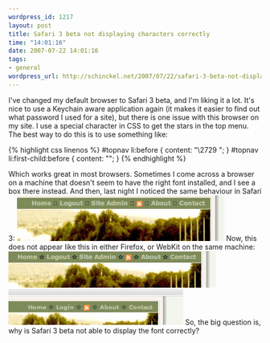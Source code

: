 ```yaml
--- 
wordpress_id: 1217
layout: post
title: Safari 3 beta not displaying characters correctly
time: "14:01:16"
date: 2007-07-22 14:01:16
tags: 
- general
wordpress_url: http://schinckel.net/2007/07/22/safari-3-beta-not-displaying-characters-correctly/
---
```

I've changed my default browser to Safari 3 beta, and I'm liking it a lot. It's nice to use a Keychain aware application again (it makes it easier to find out what password I used for a site), but there is one issue with this browser on my site. I use a special character in CSS to get the stars in the top menu. The best way to do this is to use something like: 
    
    
{% highlight css linenos %}
    #topnav li:before { content: "\2729  "; }
    #topnav li:first-child:before { content: ""; }
{% endhighlight %}
    

Which works great in most browsers. Sometimes I come across a browser on a machine that doesn't seem to have the right font installed, and I see a box there instead. And then, last night I noticed the same behaviour in Safari 3: ![Safari3Characters][1] Now, this does not appear like this in either Firefox, or WebKit on the same machine: ![firefoxcharacters][2] ![imageswebkitcharacters][3] So, the big question is, why is Safari 3 beta not able to display the font correctly? 

   [1]: /images/2007/07/safari3characters.png (Safari3Characters.png)
   [2]: /images/2007/07/firefoxcharacters.png (firefoxcharacters.png)
   [3]: /images/2007/07/imageswebkitcharacters.png (imageswebkitcharacters.png)

